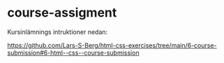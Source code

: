# course-assigment

Kursinlämnings intruktioner nedan: 

https://github.com/Lars-S-Berg/html-css-exercises/tree/main/6-course-submission#6-html--css--course-submission

